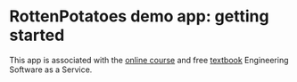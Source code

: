 # RottenPotatoes demo app: getting started

This app is associated with the [online
course](http://www.saas-class.org) and free
[textbook](http://www.saasbook.info) Engineering Software as a Service.


